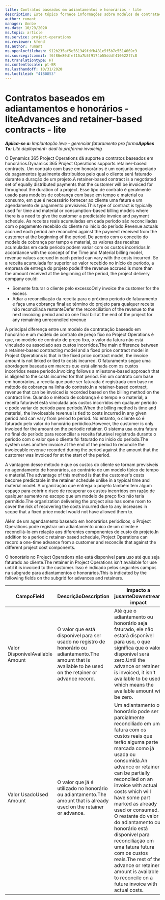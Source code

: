 ```yaml
---
title: Contratos baseados em adiantamentos e honorários - lite
description: Este tópico fornece informações sobre modelos de contratação com base em honorários e adiantamentos no Project Operations.
author: rumant
manager: Annbe
ms.date: 10/20/2020
ms.topic: article
ms.service: project-operations
ms.reviewer: kfend
ms.author: rumant
ms.openlocfilehash: 912b235af5e561349fdfb481e5f5b7c5514669c3
ms.sourcegitcommit: f6f86e80dfef15a7b5f9174b55dddf410522f7c8
ms.translationtype: HT
ms.contentlocale: pt-BR
ms.lasthandoff: 10/31/2020
ms.locfileid: "4180853"
---
```

# <a name="advances-and-retainer-based-contracts---lite"></a><span data-ttu-id="ec66a-103">Contratos baseados em adiantamentos e honorários - lite</span><span class="sxs-lookup"><span data-stu-id="ec66a-103">Advances and retainer-based contracts - lite</span></span>


<span data-ttu-id="ec66a-104">_**Aplica-se a:** Implantação leve - gerenciar faturamento pro forma_</span><span class="sxs-lookup"><span data-stu-id="ec66a-104">_**Applies To:** Lite deployment- deal to proforma invoicing_</span></span>

<span data-ttu-id="ec66a-105">O Dynamics 365 Project Operations dá suporte a contratos baseados em honorários.</span><span class="sxs-lookup"><span data-stu-id="ec66a-105">Dynamics 365 Project Operations supports retainer-based contracts.</span></span> <span data-ttu-id="ec66a-106">Um contrato com base em honorários é um conjunto negociado de pagamentos igualmente distribuídos pelo qual o cliente será faturado durante a duração de um projeto.</span><span class="sxs-lookup"><span data-stu-id="ec66a-106">A retainer-based contract is a negotiated set of equally distributed payments that the customer will be invoiced for throughout the duration of a project.</span></span> <span data-ttu-id="ec66a-107">Esse tipo de contrato é geralmente usado para modelos de cobrança com base em tempo e material ou consumo, em que é necessário fornecer ao cliente uma fatura e um agendamento de pagamento previsíveis.</span><span class="sxs-lookup"><span data-stu-id="ec66a-107">This type of contract is typically used for time and material or consumption-based billing models where there is a need to give the customer a predictable invoice and payment schedule.</span></span> <span data-ttu-id="ec66a-108">As receitas reais acumuladas em cada período são reconciliadas com o pagamento recebido do cliente no início do período.</span><span class="sxs-lookup"><span data-stu-id="ec66a-108">Revenue actuals accrued each period are reconciled against the payment received from the customer at the beginning of the period.</span></span> <span data-ttu-id="ec66a-109">De acordo com o conceito do modelo de cobrança por tempo e material, os valores das receitas acumuladas em cada período podem variar com os custos incorridos.</span><span class="sxs-lookup"><span data-stu-id="ec66a-109">In accordance with the concept of the Time and Material billing model, revenue values accrued in each period can vary with the costs incurred.</span></span> <span data-ttu-id="ec66a-110">Se a receita acumulada for superior ao valor recebido no início do período, a empresa de entrega do projeto pode:</span><span class="sxs-lookup"><span data-stu-id="ec66a-110">If the revenue accrued is more than the amount received at the beginning of the period, the project delivery company could:</span></span>

- <span data-ttu-id="ec66a-111">Somente faturar o cliente pelo excesso</span><span class="sxs-lookup"><span data-stu-id="ec66a-111">Only invoice the customer for the excess</span></span> 
- <span data-ttu-id="ec66a-112">Adiar a reconciliação da receita para o próximo período de faturamento e faça uma cobrança final ao término do projeto para qualquer receita não reconciliada restante</span><span class="sxs-lookup"><span data-stu-id="ec66a-112">Defer the reconciliation of the revenue to the next invoicing period and do one final bill at the end of the project for any remaining unreconciled revenue</span></span>

<span data-ttu-id="ec66a-113">A principal diferença entre um modelo de contratação baseado em honorário e um modelo de contrato de preço fixo no Project Operations é que, no modelo de contrato de preço fixo, o valor da fatura não está vinculado ou associado aos custos incorridos.</span><span class="sxs-lookup"><span data-stu-id="ec66a-113">The main difference between a retainer-based contracting model and a fixed price contract model in Project Operations is that in the fixed price contract model, the invoice amount is not linked or tied to costs incurred.</span></span> <span data-ttu-id="ec66a-114">O faturamento segue uma abordagem baseada em marcos que está alinhada com os custos incorridos nesse período.</span><span class="sxs-lookup"><span data-stu-id="ec66a-114">Invoicing follows a milestone-based approach that is aligned to the costs incurred for that period.</span></span> <span data-ttu-id="ec66a-115">Em um contrato com base em honorários, a receita que pode ser faturada é registrada com base no método de cobrança na linha do contrato.</span><span class="sxs-lookup"><span data-stu-id="ec66a-115">In a retainer-based contract, revenue that can be invoiced is recorded based on the billing method on the contract line.</span></span> <span data-ttu-id="ec66a-116">Quando o método de cobrança é o tempo e o material, a receita faturável está vinculada aos custos incorridos em qualquer período e pode variar de período para período.</span><span class="sxs-lookup"><span data-stu-id="ec66a-116">When the billing method is time and material, the invoiceable revenue is tied to costs incurred in any given period and can vary from period to period.</span></span> <span data-ttu-id="ec66a-117">No entanto, o cliente só é faturado pelo valor do honorário periódico.</span><span class="sxs-lookup"><span data-stu-id="ec66a-117">However, the customer is only invoiced for the amount on the periodic retainer.</span></span> <span data-ttu-id="ec66a-118">O sistema usa outra fatura no final do período para reconciliar a receita faturável registrada durante o período com o valor que o cliente foi faturado no início do período.</span><span class="sxs-lookup"><span data-stu-id="ec66a-118">The system uses another invoice at the end of the period to reconcile the invoiceable revenue recorded during the period against the amount that the customer was invoiced for at the start of the period.</span></span>

<span data-ttu-id="ec66a-119">A vantagem desse método é que os custos do cliente se tornam previsíveis no agendamento de honorários, ao contrário de um modelo típico de tempo e material.</span><span class="sxs-lookup"><span data-stu-id="ec66a-119">The advantage of this method is that the customer's costs become predictable in the retainer schedule unlike in a typical time and material model.</span></span> <span data-ttu-id="ec66a-120">A organização que entrega o projeto também tem algum espaço para cobrir o risco de recuperar os custos incorridos em razão de qualquer aumento no escopo que um modelo de preço fixo não teria permitido.</span><span class="sxs-lookup"><span data-stu-id="ec66a-120">The organization delivering the project also has some room to cover the risk of recovering the costs incurred due to any increases in scope that a fixed price model would not have allowed them to.</span></span>

<span data-ttu-id="ec66a-121">Além de um agendamento baseado em honorários periódicos, o Project Operations pode registrar um adiantamento único de um cliente e reconciliá-lo em relação aos diferentes componentes de custo do projeto.</span><span class="sxs-lookup"><span data-stu-id="ec66a-121">In addition to a periodic retainer-based schedule, Project Operations can record a one-time advance from a customer and reconcile that against the different project cost components.</span></span>

<span data-ttu-id="ec66a-122">O honorário no Project Operations não está disponível para uso até que seja faturado ao cliente.</span><span class="sxs-lookup"><span data-stu-id="ec66a-122">The retainer in Project Operations isn't available for use until it is invoiced to the customer.</span></span> <span data-ttu-id="ec66a-123">Isso é indicado pelos seguintes campos na subgrade para adiantamentos e honorários.</span><span class="sxs-lookup"><span data-stu-id="ec66a-123">This is indicated by the following fields on the subgrid for advances and retainers.</span></span>

| <span data-ttu-id="ec66a-124">Campo</span><span class="sxs-lookup"><span data-stu-id="ec66a-124">Field</span></span> | <span data-ttu-id="ec66a-125">Descrição</span><span class="sxs-lookup"><span data-stu-id="ec66a-125">Description</span></span> | <span data-ttu-id="ec66a-126">Impacto a jusante</span><span class="sxs-lookup"><span data-stu-id="ec66a-126">Downstream impact</span></span> |
| --- | --- | --- |
| <span data-ttu-id="ec66a-127">Valor Disponível</span><span class="sxs-lookup"><span data-stu-id="ec66a-127">Available Amount</span></span> | <span data-ttu-id="ec66a-128">O valor que está disponível para ser usado no registro de honorário ou adiantamento.</span><span class="sxs-lookup"><span data-stu-id="ec66a-128">The amount that is available to be used on the retainer or advance record.</span></span> | <span data-ttu-id="ec66a-129">Até que o adiantamento ou honorário seja faturado, ele não estará disponível para uso, o que significa que o valor disponível será zero.</span><span class="sxs-lookup"><span data-stu-id="ec66a-129">Until the advance or retainer is invoiced, it isn't available to be used which means the available amount will be zero.</span></span> |
| <span data-ttu-id="ec66a-130">Valor Usado</span><span class="sxs-lookup"><span data-stu-id="ec66a-130">Used Amount</span></span> | <span data-ttu-id="ec66a-131">O valor que já é utilizado no honorário ou adiantamento.</span><span class="sxs-lookup"><span data-stu-id="ec66a-131">The amount that is already used on the retainer or advance.</span></span> | <span data-ttu-id="ec66a-132">Um adiantamento ou honorário pode ser parcialmente reconciliado em uma fatura com os custos reais que terão alguma parte marcada como já usada ou consumida.</span><span class="sxs-lookup"><span data-stu-id="ec66a-132">An advance or retainer can be partially reconciled on an invoice with actual costs which will have some part marked as already used or consumed.</span></span> <span data-ttu-id="ec66a-133">O restante do valor do adiantamento ou honorário está disponível para reconciliação em uma fatura futura com os custos reais.</span><span class="sxs-lookup"><span data-stu-id="ec66a-133">The rest of the advance or retainer amount is available to reconcile on a future invoice with actual costs.</span></span> |
